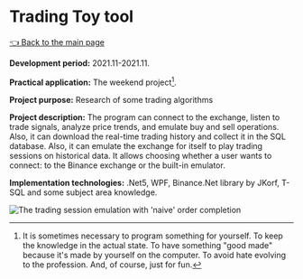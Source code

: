 # Trading Toy tool

[:point_left: Back to the main page](../../README.md)

**Development period:** 2021.11-2021.11.

**Practical application:** The weekend project[^1].

**Project purpose:** Research of some trading algorithms

**Project description:** 
The program can connect to the exchange, listen to trade signals, analyze price trends, and emulate buy and sell operations.
Also, it can download the real-time trading history and collect it in the SQL database.
Also, it can emulate the exchange for itself to play trading sessions on historical data.
It allows choosing whether a user wants to connect: to the Binance exchange or the built-in emulator.

**Implementation technologies:** .Net5, WPF, Binance.Net library by JKorf, T-SQL and some subject area knowledge.

![The trading session emulation with 'naive' order completion](Images/01_TT_RetroGraph.gif)

[^1]: It is sometimes necessary to program something for yourself. To keep the knowledge in the actual state. To have something "good made" because it's made by yourself on the computer. To avoid hate evolving to the profession. And, of course, just for fun.
